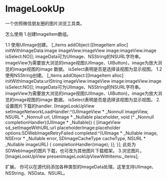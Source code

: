 # ImageLookUp

一个仿照微信朋友圈的图片浏览工具类。

怎么使用
1.创建ImageItem数组。

1.1 使用UIImage创建。
  [_items addObject:[[ImageItem alloc] initWithImageData:image imageView:imageView image:imageView.image isSelect:NO]];
  imageData可为UIImage、NSString的NSURL字符串。imageView为需要放大浏览的image视图(UIImage、UIButton)，image为放大浏览的image视图的image
  数据。 isSelect表明是否是选择该视图为显示视图。
1.2 使用NSString创建。
  [_items addObject:[[ImageItem alloc] initWithImageData:urlString imageView:imageView image:imageView.image isSelect:NO]]; 
  imageData可为UIImage、NSString的NSURL字符串。imageView为需要放大浏览的image视图(UIImage、UIButton)，image为放大浏览的image视图的image
  数据。 isSelect表明是否是选择该视图为显示视图。
2.设置图片下载的handler.
  [ImageLookUpView setImageNetworkLoadHandler:^(UIImageView * _Nonnull imageView, NSURL * _Nonnull url, UIImage * _Nullable placeholder, void (^ _Nonnull completionHandler)(UIImage * _Nullable)) {
        [imageView sd_setImageWithURL:url placeholderImage:placeholder options:SDWebImageRetryFailed completed:^(UIImage * _Nullable image, NSError * _Nullable error, SDImageCacheType cacheType, NSURL * _Nullable imageURL) {
            completionHandler(image);
        }];
  }];
  此处为SDWebImage的图片下载，也可改为其他图片下载框架。
3.浏览图片。
  [ImageLookUpView presenImageLookUpViewWithItems:_items];

扩展。
你可以在源代码添加各种类型的ImageData处理。这里支持UIImage、NSString、NSData、NSURL。
